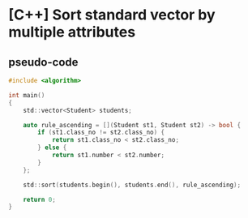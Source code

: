 # [C++] Sort standard vector by multiple attributes

pseudo-code
---
```c
#include <algorithm>

int main()
{
    std::vector<Student> students;

    auto rule_ascending = [](Student st1, Student st2) -> bool {
        if (st1.class_no != st2.class_no) {
            return st1.class_no < st2.class_no;
        } else {
            return st1.number < st2.number;
        }
    };

    std::sort(students.begin(), students.end(), rule_ascending);

    return 0;
}
```